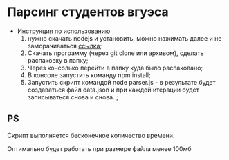 # Парсинг студентов вгуэса

- Инструкция по использованию
  1. нужно скачать nodejs и установить, можно нажимать далее и не заморачиваться [ссылка](https://nodejs.org/en/);
  2. Скачать программу (через git clone или архивом), сделать распаковку в папку;
  3. Через консолько перейти в папку куда было распаковано;
  4. В консоле запустить команду npm install;
  5. Запустить скрипт командой node parser.js - в результате будет создаваться файл data.json и при каждой итерации будет записываться снова и снова. ;

## PS 
Скрипт выполняется бесконечное количество времени.

Оптимально будет работать при размере файла менее 100мб